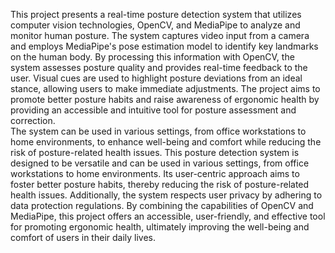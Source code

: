 This project presents a real-time posture detection system that utilizes computer vision technologies, OpenCV, and MediaPipe to analyze and monitor human posture. The system captures video input from a camera and employs MediaPipe's pose estimation model to identify key landmarks on the human body. By processing this information with OpenCV, the system assesses posture quality and provides real-time feedback to the user. Visual cues are used to highlight posture deviations from an ideal stance, allowing users to make immediate adjustments. The project aims to promote better posture habits and raise awareness of ergonomic health by providing an accessible and intuitive tool for posture assessment and correction.  
The system can be used in various settings, from office workstations to home environments, to enhance well-being and comfort while reducing the risk of posture-related health issues. This posture detection system is designed to be versatile and can be used in various settings, from office workstations to home environments. Its user-centric approach aims to foster better posture habits, thereby reducing the risk of posture-related health issues. Additionally, the system respects user privacy by adhering to data protection regulations. By combining the capabilities of OpenCV and MediaPipe, this project offers an accessible, user-friendly, and effective tool for promoting ergonomic health, ultimately improving the well-being and comfort of users in their daily lives.
